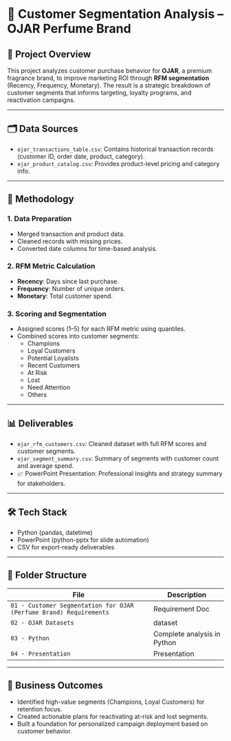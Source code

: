 # 🧼 Customer Segmentation Analysis – OJAR Perfume Brand

## 📌 Project Overview

This project analyzes customer purchase behavior for **OJAR**, a premium fragrance brand, to improve marketing ROI through **RFM segmentation** (Recency, Frequency, Monetary). The result is a strategic breakdown of customer segments that informs targeting, loyalty programs, and reactivation campaigns.

---

## 🗂️ Data Sources

- `ojar_transactions_table.csv`: Contains historical transaction records (customer ID, order date, product, category).
- `ojar_product_catalog.csv`: Provides product-level pricing and category info.

---

## 🧠 Methodology

### 1. Data Preparation
- Merged transaction and product data.
- Cleaned records with missing prices.
- Converted date columns for time-based analysis.

### 2. RFM Metric Calculation
- **Recency**: Days since last purchase.
- **Frequency**: Number of unique orders.
- **Monetary**: Total customer spend.

### 3. Scoring and Segmentation
- Assigned scores (1–5) for each RFM metric using quantiles.
- Combined scores into customer segments:
  - Champions
  - Loyal Customers
  - Potential Loyalists
  - Recent Customers
  - At Risk
  - Lost
  - Need Attention
  - Others

---

## 📊 Deliverables

- `ojar_rfm_customers.csv`: Cleaned dataset with full RFM scores and customer segments.
- `ojar_segment_summary.csv`: Summary of segments with customer count and average spend.
- 📈 PowerPoint Presentation: Professional insights and strategy summary for stakeholders.

---

## 🛠️ Tech Stack

- Python (pandas, datetime)
- PowerPoint (python-pptx for slide automation)
- CSV for export-ready deliverables

---

## 📁 Folder Structure

| File | Description |
|------|-------------|
| `01 - Customer Segmentation for OJAR (Perfume Brand) Requirements` | Requirement Doc |
| `02 - OJAR Datasets` | dataset |
| `03 - Python` | Complete analysis in Python |
| `04 - Presentation` | Presentation |


---

## 🎯 Business Outcomes

- Identified high-value segments (Champions, Loyal Customers) for retention focus.
- Created actionable plans for reactivating at-risk and lost segments.
- Built a foundation for personalized campaign deployment based on customer behavior.


